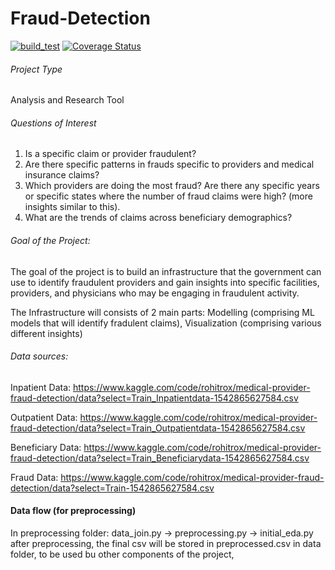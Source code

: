 # Fraud-Detection

[![build_test](https://github.com/sagnikgh1899/FraudDetection/actions/workflows/build_test.yml/badge.svg)](https://github.com/sagnikgh1899/FraudDetection/actions/workflows/build_test.yml)
[![Coverage Status](https://coveralls.io/repos/github/sagnikgh1899/FraudDetection/badge.svg?branch=main)](https://coveralls.io/github/sagnikgh1899/FraudDetection?branch=main)


###### Project Type
Analysis and Research Tool

###### Questions of Interest
1. Is a specific claim or provider fraudulent?
2. Are there specific patterns in frauds specific to providers and medical insurance claims? 
3. Which providers are doing the most fraud? Are there any specific years or specific states where the number of fraud claims were high? (more insights similar to this).
4. What are the trends of claims across beneficiary demographics?

###### Goal of the Project:
The goal of the project is to build an infrastructure that the government can use to identify fraudulent providers and gain insights into specific facilities, providers, and physicians who may be engaging in fraudulent activity.

The Infrastructure will consists of 2 main parts: Modelling (comprising ML models that will identify fradulent claims), Visualization (comprising various different insights)

###### Data sources:
Inpatient Data: https://www.kaggle.com/code/rohitrox/medical-provider-fraud-detection/data?select=Train_Inpatientdata-1542865627584.csv

Outpatient Data: https://www.kaggle.com/code/rohitrox/medical-provider-fraud-detection/data?select=Train_Outpatientdata-1542865627584.csv

Beneficiary Data: https://www.kaggle.com/code/rohitrox/medical-provider-fraud-detection/data?select=Train_Beneficiarydata-1542865627584.csv

Fraud Data: https://www.kaggle.com/code/rohitrox/medical-provider-fraud-detection/data?select=Train-1542865627584.csv



#### Data flow (for preprocessing)
In preprocessing folder:
data_join.py -> preprocessing.py -> initial_eda.py
after preprocessing, the final csv will be stored in preprocessed.csv in data folder, to be used bu other components of the project,

